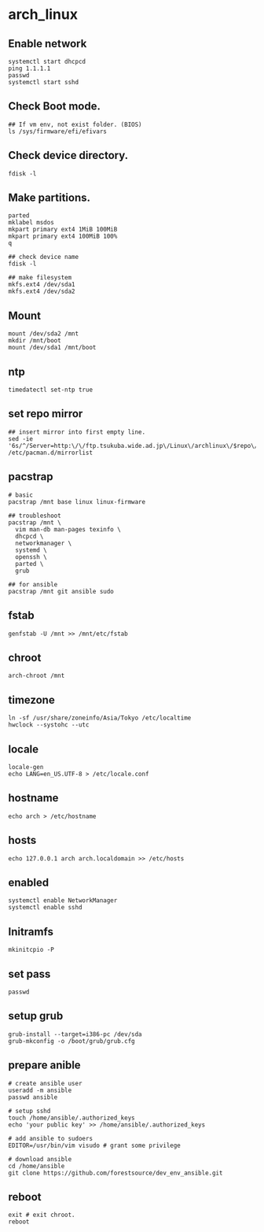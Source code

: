 # arch_linux

## Enable network 
```
systemctl start dhcpcd
ping 1.1.1.1
passwd
systemctl start sshd
```

## Check Boot mode.
```
## If vm env, not exist folder. (BIOS) 
ls /sys/firmware/efi/efivars 
```

## Check device directory.
```
fdisk -l
```

## Make partitions.
```
parted
mklabel msdos
mkpart primary ext4 1MiB 100MiB
mkpart primary ext4 100MiB 100%
q

## check device name
fdisk -l

## make filesystem
mkfs.ext4 /dev/sda1
mkfs.ext4 /dev/sda2
```

## Mount
```
mount /dev/sda2 /mnt
mkdir /mnt/boot
mount /dev/sda1 /mnt/boot
```

## ntp
```
timedatectl set-ntp true
```

## set repo mirror
```
## insert mirror into first empty line.
sed -ie '6s/^/Server=http:\/\/ftp.tsukuba.wide.ad.jp\/Linux\/archlinux\/$repo\/os\/$arch/g' /etc/pacman.d/mirrorlist
```

## pacstrap
```
# basic
pacstrap /mnt base linux linux-firmware

## troubleshoot
pacstrap /mnt \
  vim man-db man-pages texinfo \
  dhcpcd \
  networkmanager \
  systemd \
  openssh \
  parted \
  grub

## for ansible
pacstrap /mnt git ansible sudo
```

## fstab
```
genfstab -U /mnt >> /mnt/etc/fstab
```

## chroot
```
arch-chroot /mnt
```

## timezone
```
ln -sf /usr/share/zoneinfo/Asia/Tokyo /etc/localtime 
hwclock --systohc --utc
```

## locale
```
locale-gen
echo LANG=en_US.UTF-8 > /etc/locale.conf
```

## hostname
```
echo arch > /etc/hostname
```

## hosts
```
echo 127.0.0.1 arch arch.localdomain >> /etc/hosts
```

## enabled
```
systemctl enable NetworkManager
systemctl enable sshd
```

## Initramfs
```
mkinitcpio -P
```

## set pass
```
passwd
```

## setup grub
```
grub-install --target=i386-pc /dev/sda
grub-mkconfig -o /boot/grub/grub.cfg
```

## prepare anible
```
# create ansible user
useradd -m ansible
passwd ansible

# setup sshd
touch /home/ansible/.authorized_keys
echo 'your public key' >> /home/ansible/.authorized_keys

# add ansible to sudoers
EDITOR=/usr/bin/vim visudo # grant some privilege

# download ansible
cd /home/ansible
git clone https://github.com/forestsource/dev_env_ansible.git
```

## reboot
```
exit # exit chroot.
reboot
```
